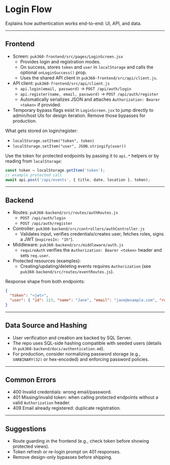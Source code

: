 # Login Flow

Explains how authentication works end-to-end: UI, API, and data.

---

## Frontend

- Screen: `puk360-frontend/src/pages/LoginScreen.jsx`
  - Provides login and registration modes.
  - On success, stores `token` and `user` in `localStorage` and calls the optional `onLoginSuccess()` prop.
  - Uses the shared API client in `puk360-frontend/src/api/client.js`.
- API client: `puk360-frontend/src/api/client.js`
  - `api.login(email, password)` → `POST /api/auth/login`
  - `api.register(name, email, password)` → `POST /api/auth/register`
  - Automatically serializes JSON and attaches `Authorization: Bearer <token>` if provided.
- Temporary bypass flags exist in `LoginScreen.jsx` to jump directly to admin/host UIs for design iteration. Remove those bypasses for production.

What gets stored on login/register:
- `localStorage.setItem("token", token)`
- `localStorage.setItem("user", JSON.stringify(user))`

Use the token for protected endpoints by passing it to `api.*` helpers or by reading from `localStorage`:
```js
const token = localStorage.getItem('token');
// example protected call
await api.post('/api/events', { title, date, location }, token);
```

---

## Backend

- Routes: `puk360-backend/src/routes/authRoutes.js`
  - `POST /api/auth/login`
  - `POST /api/auth/register`
- Controller: `puk360-backend/src/controllers/authController.js`
  - Validates input, verifies credentials/creates user, fetches roles, signs a JWT (`expiresIn: "1h"`).
- Middleware: `puk360-backend/src/middleware/auth.js`
  - `requireAuth` verifies the `Authorization: Bearer <token>` header and sets `req.user`.
- Protected resources (examples):
  - Creating/updating/deleting events requires `Authorization` (see `puk360-backend/src/routes/eventRoutes.js`).

Response shape from both endpoints:
```json
{
  "token": "<jwt>",
  "user": { "id": 123, "name": "Jane", "email": "jane@example.com", "roles": ["Student"] }
}
```

---

## Data Source and Hashing

- User verification and creation are backed by SQL Server.
- The repo uses SQL-side hashing compatible with seeded users (details in `puk360-backend/docs/authentication.md`).
- For production, consider normalizing password storage (e.g., `VARBINARY(32)` or hex-encoded) and enforcing password policies.

---

## Common Errors

- 400 Invalid credentials: wrong email/password.
- 401 Missing/invalid token: when calling protected endpoints without a valid `Authorization` header.
- 409 Email already registered: duplicate registration.

---

## Suggestions

- Route guarding in the frontend (e.g., check token before showing protected views).
- Token refresh or re-login prompt on 401 responses.
- Remove design-only bypasses before shipping.

